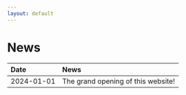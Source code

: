 ```yaml
---
layout: default
---
```

# News

| Date         | News                               | 
|:-------------|:-----------------------------------|
| 2024-01-01   | The grand opening of this website! |